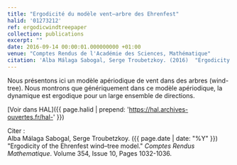 ```yaml
---
title: "Ergodicité du modèle vent–arbre des Ehrenfest"
halid: '01273212'
ref: ergodicwindtreepaper
collection: publications
excerpt: ""
date: 2016-09-14 00:00:01.000000000 +01:00
venue: "Comptes Rendus de l'Académie des Sciences, Mathématique"
citation: 'Alba Málaga Sabogal, Serge Troubetzkoy. (2016)  "Ergodicity of the Ehrenfest wind–tree model." <i>Comptes Rendus Mathematique</i>. Volume 354, Issue 10, Pages 1032-1036.'
---
```


Nous présentons ici un modèle apériodique de vent dans des arbres (<span lang='en'>wind-tree</span>). Nous montrons que génériquement dans ce modèle apériodique, la dynamique est ergodique pour un large ensemble de directions.

[Voir dans HAL]({{ page.halid | prepend: 'https://hal.archives-ouvertes.fr/hal-' }})

Citer : <br>
Alba Málaga Sabogal, Serge Troubetzkoy. ({{ page.date | date: "%Y" }})  "Ergodicity of the Ehrenfest wind–tree model." <i>Comptes Rendus Mathematique</i>.
Volume 354, Issue 10, Pages 1032-1036.
